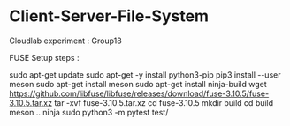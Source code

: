 # Client-Server-File-System

Cloudlab experiment : Group18

FUSE Setup steps : 

sudo apt-get update
sudo apt-get -y install python3-pip
pip3 install --user meson
sudo apt-get install meson
sudo apt-get install ninja-build
wget https://github.com/libfuse/libfuse/releases/download/fuse-3.10.5/fuse-3.10.5.tar.xz
tar -xvf fuse-3.10.5.tar.xz
cd fuse-3.10.5
mkdir build
cd build
meson ..
ninja
sudo python3 -m pytest test/
